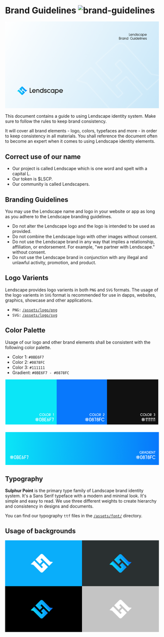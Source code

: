 # Brand Guidelines ![brand-guidelines](https://img.shields.io/badge/-v1-blue)
![hero](./assets/showcase.png)

This document contains a guide to using Lendscape identity system. Make sure to follow the rules to keep brand consistency.

It will cover all brand elements - logo, colors, typefaces and more - in order to keep consistency in all materials. You shall reference the document often to become an expert when it comes to using Lendscape identity elements.
## Correct use of our name
* Our project is called Lendscape which is one word and spelt with a capital L.
* Our token is $LSCP.
* Our community is called Lendscapers.
## Branding Guidelines
You may use the Lendscape name and logo in your website or app as long as you adhere to the Lendscape branding guidelines.
* Do not alter the Lendscape logo and the logo is intended to be used as provided.
* Do not combine the Lendscape logo with other images without consent.
* Do not use the Lendscape brand in any way that implies a relationship, affiliation, or endorsement. For example, "we partner with Lendscape." without consent.
* Do not use the Lendscape brand in conjunction with any illegal and unlawful activity, promotion, and product.
## Logo Varients
Lendscape provides logo varients in both `PNG` and `SVG` formats. The usage of the logo varients in `SVG` format is recommended for use in dapps, websites, graphics, showcase and other applications.

* `PNG:` [`/assets/logo/png`](./assets/logo/png)
* `SVG:` [`/assets/logo/svg`](./assets/logo/svg)

## Color Palette
Usage of our logo and other brand elements shall be consistent with the following color palette.

* Color 1: `#0BE6F7`
* Color 2: `#0878FC`
* Color 3: `#111111`
* Gradient: `#0BE6F7 - #0878FC`

![color-palette](./assets/color/palette.png)

## Typography
**Sulphur Point** is the primary type family of Landscape brand identity system. It's a Sans Serif typeface with a modern and minimal look. It's simple and easy to read. We use three different weights to create hierarchy and consistency in designs and documents.

You can find our typography `ttf` files in the [`/assets/font/`](./assets/font/) directory.
## Usage of backgrounds
![background-varients](./assets/backgrounds/varients.png)

